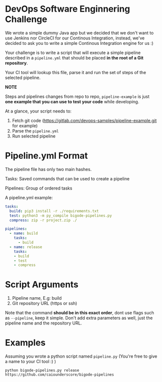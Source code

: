 DevOps Software Enginnering Challenge
======

We wrote a simple dummy Java app but we decided that we don't want to use Jenkins nor CircleCI for our Continous Integration, instead, we've decided to ask you to write a simple Continous Integration engine for us :)

Your challenge is to write a script that will execute a simple pipeline described in a `pipeline.yml` that should be placed **in the root of a Git repository**.

Your CI tool will lookup this file, parse it and run the set of steps of the selected pipeline.

**NOTE**

Steps and pipelines changes from repo to repo, `pipeline-example` is just **one example that you can use to test your code** while developing.

At a glance, your script needs to:

1. Fetch git code (https://gitlab.com/devops-samples/pipeline-example.git for example)
1. Parse the `pipeline.yml`
1. Run selected pipeline

Pipeline.yml Format
======
The pipeline file has only two main hashes.

Tasks: Saved commands that can be used to create a pipeline

Pipelines: Group of ordered tasks


A pipeline.yml example:

```yaml
tasks:
  build: pip3 install -r ./requirements.txt
  test: python3 -m py_compile bigode-pipelines.py
  compress: zip -r project.zip ./

pipelines:
  - name: build
    tasks:
      - build
  - name: release
    tasks:
    - build
    - test
    - compress
```

Script Arguments
======

1. Pipeline name, E.g: build
1. Git repository URL (https or ssh)

Note that the command **should be in this exact order**, dont use flags such as `--pipeline`, keep it simple. Don't add extra parameters as well, just the pipeline name and the repository URL.

Examples
=====
Assuming you wrote a python script named `pipeline.py` (You're free to give a name to your CI tool :) )


```shell
python bigode-pipelines.py release https://github.com/caiounderscore/bigode-pipelines
```